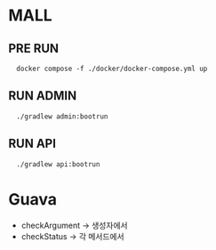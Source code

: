 # MALL

## PRE RUN
```shell
  docker compose -f ./docker/docker-compose.yml up
```

## RUN ADMIN
```shell
  ./gradlew admin:bootrun
```

## RUN API
```shell
  ./gradlew api:bootrun
```


# Guava
- checkArgument → 생성자에서
- checkStatus → 각 메서드에서